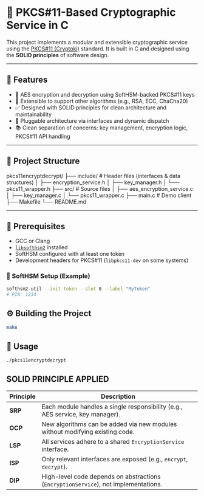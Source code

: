 # 🔐 PKCS#11-Based Cryptographic Service in C

This project implements a modular and extensible cryptographic service using the [PKCS#11 (Cryptoki)](https://docs.oasis-open.org/pkcs11/pkcs11-base/) standard. It is built in C and designed using the **SOLID principles** of software design.

---

## 📌 Features

- 🔑 AES encryption and decryption using SoftHSM-backed PKCS#11 keys
- 🧩 Extensible to support other algorithms (e.g., RSA, ECC, ChaCha20)
- ✅ Designed with SOLID principles for clean architecture and maintainability
- 🔄 Pluggable architecture via interfaces and dynamic dispatch
- 📚 Clean separation of concerns: key management, encryption logic, PKCS#11 API handling

---

## 📁 Project Structure
pkcs11encryptdecrypt/
├── include/ # Header files (interfaces & data structures)
│ ├── encryption_service.h
│ ├── key_manager.h
│ └── pkcs11_wrapper.h
├── src/ # Source files
│ ├── aes_encryption_service.c
│ ├── key_manager.c
│ └── pkcs11_wrapper.c
├── main.c # Demo client
├── Makefile
└── README.md

---

## 🔧 Prerequisites

- GCC or Clang
- [`libsofthsm2`](https://github.com/opendnssec/SoftHSMv2) installed
- SoftHSM configured with at least one token
- Development headers for PKCS#11 (`libpkcs11-dev` on some systems)

### 🔐 SoftHSM Setup (Example)

```bash
softhsm2-util --init-token --slot 0 --label "MyToken"
# PIN: 1234
```

## ⚙️ Building the Project

```bash
make
```

## 🚀 Usage

```bash
./pkcs11encryptdecrypt
```

## SOLID PRINCIPLE APPLIED

| Principle | Description                                                                         |
| --------- | ----------------------------------------------------------------------------------- |
| **SRP**   | Each module handles a single responsibility (e.g., AES service, key manager).       |
| **OCP**   | New algorithms can be added via new modules without modifying existing code.        |
| **LSP**   | All services adhere to a shared `EncryptionService` interface.                      |
| **ISP**   | Only relevant interfaces are exposed (e.g., `encrypt`, `decrypt`).                  |
| **DIP**   | High-level code depends on abstractions (`EncryptionService`), not implementations. |
